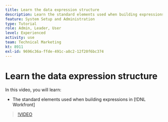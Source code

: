 ```yaml
---
title: Learn the data expression structure
description: Learn the standard elements used when building expressions in Adobe [!DNL Workfront].
feature: System Setup and Administration
type: Tutorial
role: Admin, Leader, User
level: Experienced
activity: use
team: Technical Marketing
kt: 8911
exl-id: 9696c36a-ffde-491c-a8c2-12f20f6bc374
---
```

# Learn the data expression structure

In this video, you will learn:

* The standard elements used when building expressions in [!DNL Workfront]

>[!VIDEO](https://video.tv.adobe.com/v/335174/?quality=12)
